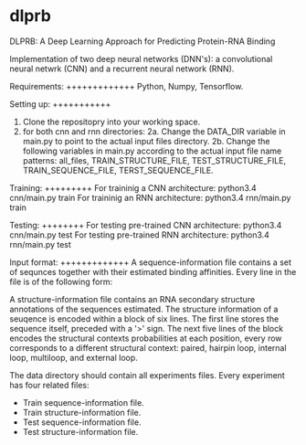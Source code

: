 # dlprb
DLPRB: A Deep Learning Approach for Predicting Protein-RNA Binding

Implementation of two deep neural networks (DNN's): a convolutional neural netwrk (CNN) and a recurrent neural network (RNN).

Requirements:
+++++++++++++
Python, Numpy, Tensorflow.

Setting up:
+++++++++++
1. Clone the repositopry into your working space.
2. for both cnn and rnn directories:
	2a. Change the DATA_DIR variable in main.py to point to the actual input files directory.
	2b. Change the following variables in main.py according to the actual input file name patterns: all_files, TRAIN_STRUCTURE_FILE, TEST_STRUCTURE_FILE, TRAIN_SEQUENCE_FILE, TERST_SEQUENCE_FILE.

Training:
+++++++++
For traininig a CNN architecture: python3.4 cnn/main.py train
For traininig an RNN architecture: python3.4 rnn/main.py train

Testing:
++++++++
For testing pre-trained CNN architecture: python3.4 cnn/main.py test
For testing pre-trained RNN architecture: python3.4 rnn/main.py test

Input format:
+++++++++++++
A sequence-information file contains a set of sequnces together with their estimated binding affinities. 
Every line in the file is of the following form: <binding-affinity> <RNA-sequence>

A structure-information file contains an RNA secondary structure annotations of the sequences estimated. The structure information of a seuqence is encoded within a block of six lines. 
The first line stores the sequence itself, preceded with a '>' sign.
The next five lines of the block encodes the structural contexts probabilities at each position, every row corresponds to a different structural context: paired, hairpin loop, internal loop, multiloop, and external loop.

The data directory should contain all experiments files. Every experiment has four related files: 
- Train sequence-information file.
- Train structure-information file.
- Test sequence-information file.
- Test structure-information file.

